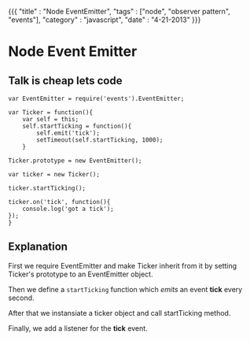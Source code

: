 {{{
	"title" : "Node EventEmitter",
	"tags" : ["node", "observer pattern", "events"],
	"category" : "javascript",
	"date" : "4-21-2013"
}}}

Node Event Emitter
===================


Talk is cheap lets code
-----------------------


	var EventEmitter = require('events').EventEmitter;

	var Ticker = function(){
		var self = this;
		self.startTicking = function(){
			self.emit('tick');
			setTimeout(self.startTicking, 1000);
		}

	Ticker.prototype = new EventEmitter();

	var ticker = new Ticker();

	ticker.startTicking();

	ticker.on('tick', function(){
		console.log('got a tick');
	});
	}

Explanation
------------

First we require EventEmitter and make Ticker inherit from it by setting Ticker's 
prototype to an EventEmitter object.

Then we define a `startTicking` function which _emits_ an event **tick** every second.

After that we instansiate a ticker object and call startTicking method.

Finally, we add a listener for the **tick** event.

